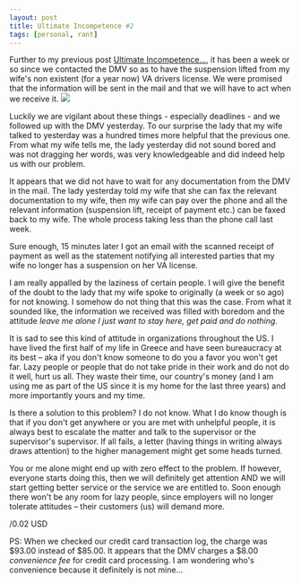 ```yaml
---
layout: post
title: Ultimate Incompetence #2
tags: [personal, rant]
---
```


Further to my previous post [Ultimate Incompetence...](/post/ultimate-incompetence), it has been a week or so since we contacted the DMV so as to have the suspension lifted from my wife's non existent (for a year now) VA drivers license. We were promised that the information will be sent in the mail and that we will have to act when we receive it.
<img class="post-image" src="{{ site.baseurl }}/files/2009-11-21-incompetence.png" />

Luckily we are vigilant about these things - especially deadlines - and we followed up with the DMV yesterday. To our surprise the lady that my wife talked to yesterday was a hundred times more helpful that the previous one. From what my wife tells me, the lady yesterday did not sound bored and was not dragging her words, was very knowledgeable and did indeed help us with our problem.

It appears that we did not have to wait for any documentation from the DMV in the mail. The lady yesterday told my wife that she can fax the relevant documentation to my wife, then my wife can pay over the phone and all the relevant information (suspension lift, receipt of payment etc.) can be faxed back to my wife. The whole process taking less than the phone call last week.

Sure enough, 15 minutes later I got an email with the scanned receipt of payment as well as the statement notifying all interested parties that my wife no longer has a suspension on her VA license.

I am really appalled by the laziness of certain people. I will give the benefit of the doubt to the lady that my wife spoke to originally (a week or so ago) for not knowing. I somehow do not thing that this was the case. From what it sounded like, the information we received was filled with boredom and the attitude *leave me alone I just want to stay here, get paid and do nothing*.

It is sad to see this kind of attitude in organizations throughout the US. I have lived the first half of my life in Greece and have seen bureaucracy at its best – aka if you don't know someone to do you a favor you won't get far. Lazy people or people that do not take pride in their work and do not do it well, hurt us all. They waste their time, our country's money (and I am using me as part of the US since it is my home for the last three years) and more importantly yours and my time.


Is there a solution to this problem? I do not know. What I do know though is that if you don't get anywhere or you are met with unhelpful people, it is always best to escalate the matter and talk to the supervisor or the supervisor's supervisor. If all fails, a letter (having things in writing always draws attention) to the higher management might get some heads turned.

You or me alone might end up with zero effect to the problem. If however, everyone starts doing this, then we will definitely get attention AND we will start getting better service or the service we are entitled to. Soon enough there won't be any room for lazy people, since employers will no longer tolerate attitudes – their customers (us) will demand more.

/0.02 USD

PS: When we checked our credit card transaction log, the charge was $93.00 instead of $85.00. It appears that the DMV charges a $8.00 *convenience fee* for credit card processing. I am wondering who's convenience because it definitely is not mine...
